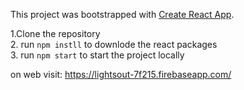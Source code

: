 This project was bootstrapped with [Create React App](https://github.com/facebook/create-react-app).

1.Clone the repository <br>
2. run  `npm instll` to downlode the react packages <br>
3. run  `npm start` to start the project locally <br>


on web visit:  https://lightsout-7f215.firebaseapp.com/
